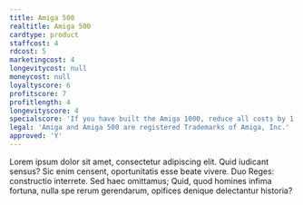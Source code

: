 ```yaml
---
title: Amiga 500
realtitle: Amiga 500
cardtype: product
staffcost: 4
rdcost: 5
marketingcost: 4
longevitycost: null
moneycost: null
loyaltyscore: 6
profitscore: 7
profitlength: 4
longevityscore: 4
specialscore: 'If you have built the Amiga 1000, reduce all costs by 1'
legal: 'Amiga and Amiga 500 are registered Trademarks of Amiga, Inc.'
approved: 'Y'
---
```


Lorem ipsum dolor sit amet, consectetur adipiscing elit. Quid iudicant sensus? Sic enim censent, oportunitatis esse beate vivere. Duo Reges: constructio interrete. Sed haec omittamus; Quid, quod homines infima fortuna, nulla spe rerum gerendarum, opifices denique delectantur historia?
